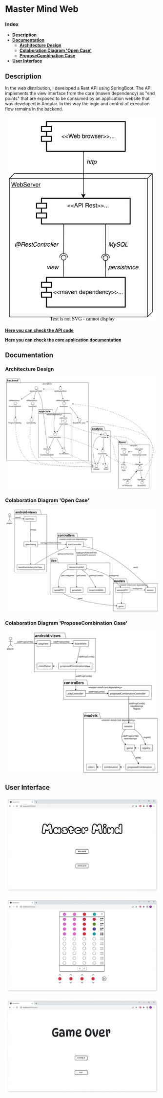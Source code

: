 # Master Mind Web

### Index
- **[Description](#description)**
- **[Documentation](#documentation)**
  - **[Architecture Design](#architecture-design)**
  - **[Colaboration Diagram 'Open Case'](#colaboration-diagram-open-case)**
  - **[ProposeCombination Case](#colaboration-diagram-proposecombination-case)**
- **[User Interface](#user-interface)**

## Description
In the web distribution, I developed a Rest API using SpringBoot. The API implements the view interface from the core (maven dependency) as "end points" that are exposed to be consumed by an application website that was developed in Angular. In this way the logic and control of execution flow remains in the backend.

![MovilClient diagram](docs/master_mind_web_client.svg)

**[Here you can check the API code](https://github.com/PacoMorando/master-mind-api)**

**[Here you can check the core application documentation](https://github.com/PacoMorando/master-mind-core)**


## Documentation

### Architecture Design
![Architecture Design](docs/architecture_desing/analysis-architecture.svg)

### Colaboration Diagram 'Open Case'
![Architecture Design](docs/colaboration_open/colaboration-open.svg)

### Colaboration Diagram 'ProposeCombination Case'
![Architecture Design](docs/colaboration_propose_combination/colaboration-propose-combination.svg)

## User Interface

![app screenshot](docs/mm_ss_web1.webp)

![app screenshot](docs/mm_ss_web2.webp)

![app screenshot](docs/mm_ss_web3.webp)